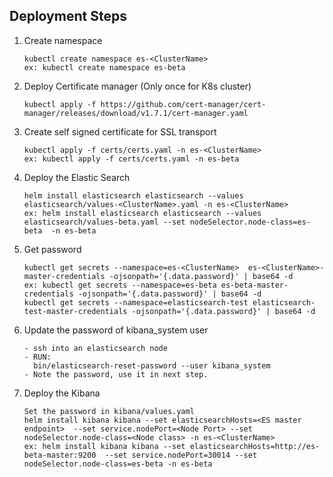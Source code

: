  ## Deployment Steps
 1. Create namespace
    ```
    kubectl create namespace es-<ClusterName> 
    ex: kubectl create namespace es-beta
    ```
 2. Deploy Certificate manager (Only once for K8s cluster)
    ```
    kubectl apply -f https://github.com/cert-manager/cert-manager/releases/download/v1.7.1/cert-manager.yaml
    ```

 3. Create self signed certificate for SSL transport
     ```
     kubectl apply -f certs/certs.yaml -n es-<ClusterName>
     ex: kubectl apply -f certs/certs.yaml -n es-beta
     ```
 
 4. Deploy the Elastic Search
    ```
    helm install elasticsearch elasticsearch --values elasticsearch/values-<ClusterName>.yaml -n es-<ClusterName> 
    ex: helm install elasticsearch elasticsearch --values elasticsearch/values-beta.yaml --set nodeSelector.node-class=es-beta  -n es-beta
    ```

 4. Get password
    ```
    kubectl get secrets --namespace=es-<ClusterName>  es-<ClusterName>-master-credentials -ojsonpath='{.data.password}' | base64 -d
    ex: kubectl get secrets --namespace=es-beta es-beta-master-credentials -ojsonpath='{.data.password}' | base64 -d
    kubectl get secrets --namespace=elasticsearch-test elasticsearch-test-master-credentials -ojsonpath='{.data.password}' | base64 -d
    ```

 5. Update the password of kibana_system user 
    ```
    - ssh into an elasticsearch node
    - RUN:
      bin/elasticsearch-reset-password --user kibana_system
    - Note the password, use it in next step.
    ```

 6. Deploy the Kibana
    ```
    Set the password in kibana/values.yaml
    helm install kibana kibana --set elasticsearchHosts=<ES master endpoint>  --set service.nodePort=<Node Port> --set nodeSelector.node-class=<Node class> -n es-<ClusterName>
    ex: helm install kibana kibana --set elasticsearchHosts=http://es-beta-master:9200  --set service.nodePort=30014 --set nodeSelector.node-class=es-beta -n es-beta
    ```
